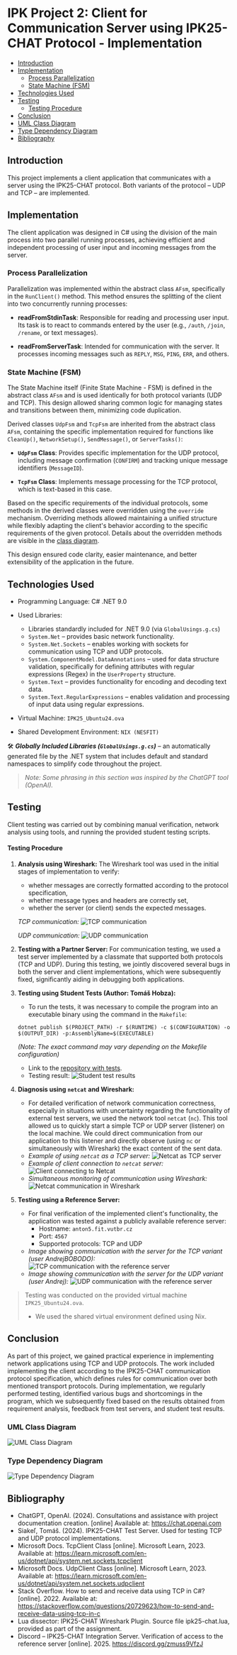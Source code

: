 # IPK Project 2: Client for Communication Server using IPK25-CHAT Protocol - Implementation

- [Introduction](#introduction)
- [Implementation](#implementation)
  - [Process Parallelization](#process-parallelization)
  - [State Machine (FSM)](#state-machine-fsm)
- [Technologies Used](#technologies-used)
- [Testing](#testing)
  - [Testing Procedure](#testing-procedure)
- [Conclusion](#conclusion)
- [UML Class Diagram](#uml-class-diagram)
- [Type Dependency Diagram](#type-dependency-diagram)
- [Bibliography](#bibliography)

## Introduction
This project implements a client application that communicates with a server using the IPK25-CHAT protocol. Both variants of the protocol – UDP and TCP – are implemented.

## Implementation
The client application was designed in C# using the division of the main process into two parallel running processes, achieving efficient and independent processing of user input and incoming messages from the server.

### Process Parallelization
Parallelization was implemented within the abstract class `AFsm`, specifically in the `RunClient()` method. This method ensures the splitting of the client into two concurrently running processes:

- **readFromStdinTask**: Responsible for reading and processing user input. Its task is to react to commands entered by the user (e.g., `/auth`, `/join`, `/rename`, or text messages).

- **readFromServerTask**: Intended for communication with the server. It processes incoming messages such as `REPLY`, `MSG`, `PING`, `ERR`, and others.

### State Machine (FSM)
The State Machine itself (Finite State Machine - FSM) is defined in the abstract class `AFsm` and is used identically for both protocol variants (UDP and TCP). This design allowed sharing common logic for managing states and transitions between them, minimizing code duplication.

Derived classes `UdpFsm` and `TcpFsm` are inherited from the abstract class `AFsm`, containing the specific implementation required for functions like `CleanUp()`, `NetworkSetup()`, `SendMessage()`, or `ServerTasks()`:

- **`UdpFsm` Class**: Provides specific implementation for the UDP protocol, including message confirmation (`CONFIRM`) and tracking unique message identifiers (`MessageID`).

- **`TcpFsm` Class**: Implements message processing for the TCP protocol, which is text-based in this case.

Based on the specific requirements of the individual protocols, some methods in the derived classes were overridden using the `override` mechanism. Overriding methods allowed maintaining a unified structure while flexibly adapting the client's behavior according to the specific requirements of the given protocol. Details about the overridden methods are visible in the [class diagram](#uml-class-diagram).

This design ensured code clarity, easier maintenance, and better extensibility of the application in the future.

## Technologies Used
- Programming Language: C# .NET 9.0
- Used Libraries:
  - Libraries standardly included for .NET 9.0 (via `GlobalUsings.g.cs`)
  - `System.Net` – provides basic network functionality.
  - `System.Net.Sockets` – enables working with sockets for communication using TCP and UDP protocols.
  - `System.ComponentModel.DataAnnotations` – used for data structure validation, specifically for defining attributes with regular expressions (Regex) in the `UserProperty` structure.
  - `System.Text` – provides functionality for encoding and decoding text data.
  - `System.Text.RegularExpressions` – enables validation and processing of input data using regular expressions.

- Virtual Machine: `IPK25_Ubuntu24.ova`
- Shared Development Environment: `NIX (NESFIT)`


🛠️ ***Globally Included Libraries (`GlobalUsings.g.cs`)***
– an automatically generated file by the .NET system that includes default and standard namespaces to simplify code throughout the project.
> *Note: Some phrasing in this section was inspired by the ChatGPT tool (OpenAI).*

## Testing
Client testing was carried out by combining manual verification, network analysis using tools, and running the provided student testing scripts.

#### **Testing Procedure**
1.  **Analysis using Wireshark:** The Wireshark tool was used in the initial stages of implementation to verify:
    *   whether messages are correctly formatted according to the protocol specification,
    *   whether message types and headers are correctly set,
    *   whether the server (or client) sends the expected messages.

    *TCP communication:*
    ![TCP communication](./images/wiresharkTcp.png)

    *UDP communication:*
    ![UDP communication](./images/wiresharkUdp.png)

2.  **Testing with a Partner Server:** For communication testing, we used a test server implemented by a classmate that supported both protocols (TCP and UDP). During this testing, we jointly discovered several bugs in both the server and client implementations, which were subsequently fixed, significantly aiding in debugging both applications.

3.  **Testing using Student Tests (Author: Tomáš Hobza):**
    *   To run the tests, it was necessary to compile the program into an executable binary using the command in the `Makefile`:
      ```make
      dotnet publish $(PROJECT_PATH) -r $(RUNTIME) -c $(CONFIGURATION) -o $(OUTPUT_DIR) -p:AssemblyName=$(EXECUTABLE)
      ```
      *(Note: The exact command may vary depending on the Makefile configuration)*
    *   Link to the [repository with tests](https://github.com/Vlad6422/VUT_IPK_CLIENT_TESTS).
    *   Testing result:
        ![Student test results](./images/studentTests.png)

4.  **Diagnosis using `netcat` and Wireshark:**
    *   For detailed verification of network communication correctness, especially in situations with uncertainty regarding the functionality of external test servers, we used the network tool `netcat` (`nc`). This tool allowed us to quickly start a simple TCP or UDP server (listener) on the local machine. We could direct communication from our application to this listener and directly observe (using `nc` or simultaneously with Wireshark) the exact content of the sent data.
    *   *Example of using `netcat` as a TCP server:*
        ![Netcat as TCP server](./images/netcatTcpServer.png)
    *   *Example of client connection to `netcat` server:*
        ![Client connecting to Netcat](./images/netcatTcpClient.png)
    *   *Simultaneous monitoring of communication using Wireshark:*
        ![Netcat communication in Wireshark](./images/netcatTcpWireshark.png)

5.  **Testing using a Reference Server:**
    *   For final verification of the implemented client's functionality, the application was tested against a publicly available reference server:
        *   Hostname: `anton5.fit.vutbr.cz`
        *   Port: `4567`
        *   Supported protocols: TCP and UDP
    *   *Image showing communication with the server for the TCP variant (user AndrejBOBODO):*
        ![TCP communication with the reference server](./images/discordTcp.png)
    *   *Image showing communication with the server for the UDP variant (user Andrej):*
        ![UDP communication with the reference server](./images/discordUdp.png)

> Testing was conducted on the provided virtual machine `IPK25_Ubuntu24.ova`.
> - We used the shared virtual environment defined using Nix.

## Conclusion
As part of this project, we gained practical experience in implementing network applications using TCP and UDP protocols. The work included implementing the client according to the IPK25-CHAT communication protocol specification, which defines rules for communication over both mentioned transport protocols. During implementation, we regularly performed testing, identified various bugs and shortcomings in the program, which we subsequently fixed based on the results obtained from requirement analysis, feedback from test servers, and student test results.

### UML Class Diagram
![UML Class Diagram](./images/UML_IPK25-CHAT.png)

### Type Dependency Diagram
![Type Dependency Diagram](./images/typeDependency.png)

## Bibliography
- ChatGPT, OpenAI. (2024). Consultations and assistance with project documentation creation. [online] Available at: https://chat.openai.com
- Siakeľ, Tomáš. (2024). IPK25-CHAT Test Server. Used for testing TCP and UDP protocol implementations.
- Microsoft Docs. TcpClient Class [online]. Microsoft Learn, 2023. Available at: https://learn.microsoft.com/en-us/dotnet/api/system.net.sockets.tcpclient
- Microsoft Docs. UdpClient Class [online]. Microsoft Learn, 2023. Available at: https://learn.microsoft.com/en-us/dotnet/api/system.net.sockets.udpclient
- Stack Overflow. How to send and receive data using TCP in C#? [online]. 2022. Available at: https://stackoverflow.com/questions/20729623/how-to-send-and-receive-data-using-tcp-in-c
- Lua dissector: IPK25-CHAT Wireshark Plugin. Source file ipk25-chat.lua, provided as part of the assignment.
- Discord – IPK25-CHAT Integration Server. Verification of access to the reference server [online]. 2025. https://discord.gg/zmuss9VfzJ